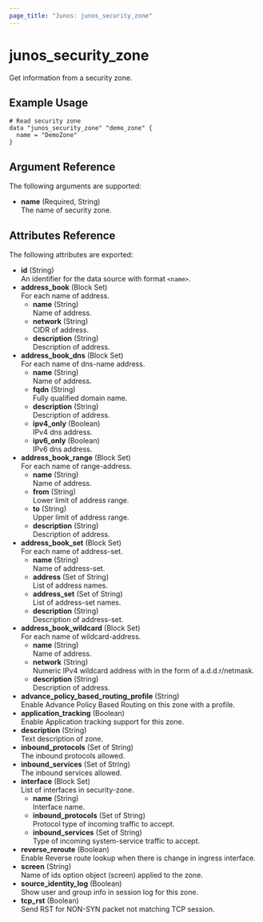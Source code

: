 ```yaml
---
page_title: "Junos: junos_security_zone"
---
```


# junos_security_zone

Get information from a security zone.

## Example Usage

```hcl
# Read security zone
data "junos_security_zone" "demo_zone" {
  name = "DemoZone"
}
```

## Argument Reference

The following arguments are supported:

- **name** (Required, String)  
  The name of security zone.

## Attributes Reference

The following attributes are exported:

- **id** (String)  
  An identifier for the data source with format `<name>`.
- **address_book** (Block Set)  
  For each name of address.
  - **name** (String)  
    Name of address.
  - **network** (String)  
    CIDR of address.
  - **description** (String)  
    Description of address.
- **address_book_dns** (Block Set)  
  For each name of dns-name address.
  - **name** (String)  
    Name of address.
  - **fqdn** (String)  
    Fully qualified domain name.
  - **description** (String)  
    Description of address.
  - **ipv4_only** (Boolean)  
    IPv4 dns address.
  - **ipv6_only** (Boolean)  
    IPv6 dns address.
- **address_book_range** (Block Set)  
  For each name of range-address.
  - **name** (String)  
    Name of address.
  - **from** (String)  
    Lower limit of address range.
  - **to** (String)  
    Upper limit of address range.
  - **description** (String)  
    Description of address.
- **address_book_set** (Block Set)  
  For each name of address-set.
  - **name** (String)  
    Name of address-set.
  - **address** (Set of String)  
    List of address names.
  - **address_set** (Set of String)  
    List of address-set names.
  - **description** (String)  
    Description of address-set.
- **address_book_wildcard** (Block Set)  
  For each name of wildcard-address.
  - **name** (String)  
    Name of address.
  - **network** (String)  
    Numeric IPv4 wildcard address with in the form of a.d.d.r/netmask.
  - **description** (String)  
    Description of address.
- **advance_policy_based_routing_profile** (String)  
  Enable Advance Policy Based Routing on this zone with a profile.
- **application_tracking** (Boolean)  
  Enable Application tracking support for this zone.
- **description** (String)  
  Text description of zone.
- **inbound_protocols** (Set of String)  
  The inbound protocols allowed.  
- **inbound_services** (Set of String)  
  The inbound services allowed.  
- **interface** (Block Set)  
  List of interfaces in security-zone.  
  - **name** (String)  
    Interface name.
  - **inbound_protocols** (Set of String)  
    Protocol type of incoming traffic to accept.
  - **inbound_services** (Set of String)  
    Type of incoming system-service traffic to accept.
- **reverse_reroute** (Boolean)  
  Enable Reverse route lookup when there is change in ingress interface.
- **screen** (String)  
  Name of ids option object (screen) applied to the zone.
- **source_identity_log** (Boolean)  
  Show user and group info in session log for this zone.
- **tcp_rst** (Boolean)  
  Send RST for NON-SYN packet not matching TCP session.
